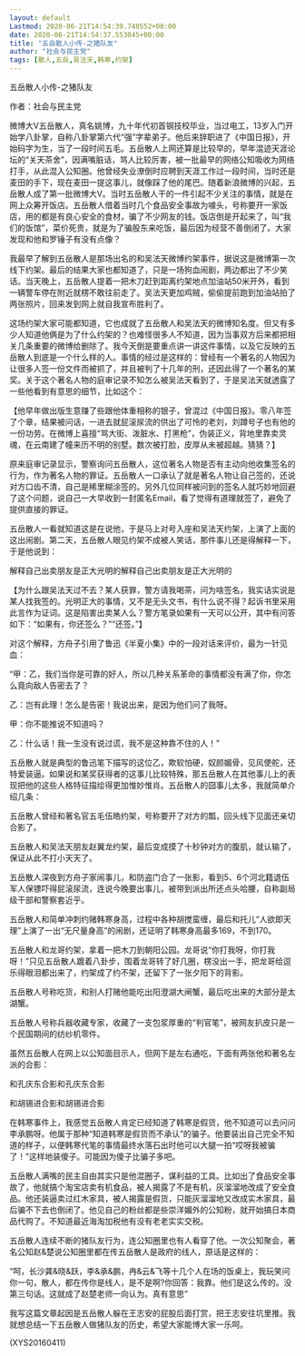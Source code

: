```yaml
---
layout: default
Lastmod: 2020-06-21T14:54:39.748552+00:00
date: 2020-06-21T14:54:37.553045+00:00
title: "五岳散人小传-之猪队友"
author: "社会与民主党"
tags: [散人,五岳,吴法天,韩寒,约架]
---
```


五岳散人小传-之猪队友

作者：社会与民主党

微博大V五岳散人，真名姚博，九十年代初首钢技校毕业，当过电工，13岁入门开始学八卦掌，自称八卦掌第六代“强”字辈弟子。他后来辞职进了《中国日报》，开始码字为生，当了一段时间五毛。五岳散人上网还算是比较早的，早年混迹天涯论坛的“关天茶舍”，因满嘴脏话，骂人比较厉害，被一批最早的网络公知吸收为网络打手，从此混入公知圈。他曾经失业潦倒时应聘到天涯工作过一段时间，当时还是麦田的手下，现在麦田一提这事儿，就像踩了他的尾巴。随着新浪微博的兴起，五岳散人成了第一批微博大V。当时五岳散人干的一件引起不少关注的事情，就是在网上众筹开饭店。五岳散人借着当时几个食品安全事故为噱头，号称要开一家饭店，用的都是有良心安全的食材，骗了不少网友的钱。饭店倒是开起来了，叫“我们的饭馆”，菜价死贵，就是为了骗股东来吃饭，最后因为经营不善倒闭了。大家发现和他和罗锤子有没有点像？

我最早了解到五岳散人是那场出名的和吴法天微博约架事件，据说这是微博第一次线下约架。最后的结果大家也都知道了，只是一场狗血闹剧，两边都出了不少笑话。当天晚上，五岳散人提着一把木刀赶到距离约架地点加油站50米开外，看到一辆警车停在附近就楞不敢往前走了。吴法天更加鸡贼，偷偷提前跑到加油站拍了两张照片，回来发到网上就自我宣布胜利了。

这场约架大家可能都知道，它也成就了五岳散人和吴法天的微博知名度。但又有多少人知道他俩是为了什么约架的？也难怪很多人不知道，因为当事双方后来都把相关几条重要的微博给删除了。我今天倒是要重点讲一讲这件事情，以及它反映的五岳散人到底是一个什么样的人。事情的经过是这样的：曾经有一个著名的人物因为让很多人签一份文件而被抓了，并且被判了十几年的刑，还因此得了一个著名的某奖。关于这个著名人物的庭审记录不知怎么被吴法天看到了，于是吴法天就透露了一些他看到有意思的细节，比如这个：

【他早年做出版生意赚了些跟他体重相称的银子，曾混过《中国日报》。零八年签了个章，结果被问话，一进去就屁滚尿流的供出了可怜的老刘，刘蹲号子也有他的一份功劳。在微博上喜擅“骂大街、泼脏水、打黑枪”，伪装正义，背地里靠卖灵魂，在云南建了幢来历不明的别墅。数次被打脸，皮厚从未被超越。猜猜？】

原来庭审记录显示，警察询问五岳散人，这位著名人物是否有主动向他收集签名的行为，作为著名人物的罪证。五岳散人一口承认了就是著名人物让自己签的，还说对方口齿不清，自己是稀里糊涂签的。另外几位同样被问到的签名人就巧妙地回避了这个问题，说自己一大早收到一封匿名Email，看了觉得有道理就签了，避免了提供直接的罪证。

五岳散人一看就知道这是在说他，于是马上对号入座和吴法天约架，上演了上面的这出闹剧。第二天，五岳散人眼见约架不成被人笑话，那件事儿还是得解释一下，于是他说到：

解释自己出卖朋友是正大光明的解释自己出卖朋友是正大光明的

【为什么跟吴法天过不去？某人获罪，警方请我喝茶，问为啥签名，我实话实说是某人找我签的。光明正大的事情，又不是无头文书，有什么说不得？起诉书里采用此言作为证词。这是陷害出卖某人么？警方笔录如果有一天可以公开，其中有问答如下：“如果有，你还签么？”“还签。”】

对这个解释，方舟子引用了鲁迅《半夏小集》中的一段对话来评价，最为一针见血：

“甲：乙，我们当你是可靠的好人，所以几种关系革命的事情都没有满了你，你怎么竟向敌人告密去了？

乙：岂有此理！怎么是告密！我说出来，是因为他们问了我呀。

甲：你不能推说不知道吗？

乙：什么话！我一生没有说过谎，我不是这种靠不住的人！”

五岳散人就是典型的鲁迅笔下描写的这位乙，欺软怕硬，奴颜媚骨，见风使舵，还特爱装逼。如果说和某奖获得者的这事儿比较特殊，那五岳散人在其他事儿上的表现把他的这些人格特征描绘得更加惟妙惟肖。五岳散人的囧事儿太多，我就简单介绍几条：

五岳散人曾经和著名官五毛伍皓约架，号称要开了对方的瓢，回头线下见面还亲切合影了。

五岳散人和吴法天朋友赵翼龙约架，最后变成摸了十秒钟对方的腹肌，就认输了，保证从此不打小天天了。

五岳散人深夜到方舟子家闹事儿，和防盗门合了一张影，看到5、6个河北籍退伍军人保镖吓得屁滚尿流，连说今晚要出事儿，被带到派出所还点头哈腰，自称副局级干部和警察套近乎。

五岳散人和简单冲刺约赌韩寒身高，过程中各种胡搅蛮缠，最后和托儿“人欲即天理”上演了一出“无尺量身高”的闹剧，还证明了韩寒身高最多169，不到170。

五岳散人和龙哥约架，拿着一把木刀到朝阳公园。龙哥说“你打我呀，你打我呀！”只见五岳散人踱着八卦步，围着龙哥转了好几圈，楞没出一手，把龙哥给逗乐得眼泪都出来了，约架成了约不架，还留下了一张夕阳下的背影。

五岳散人号称吃货，和别人打赌他能吃出阳澄湖大闸蟹，最后吃出来的大部分是太湖蟹。

五岳散人号称兵器收藏专家，收藏了一支包浆厚重的“判官笔”，被网友扒皮只是一个民国期间的纺纱机零件。

虽然五岳散人在网上以公知面目示人，但网下是左右通吃，下面有两张他和著名左派的合影：

和孔庆东合影和孔庆东合影

和胡锡进合影和胡锡进合影

在韩寒事件上，我感觉五岳散人肯定已经知道了韩寒是假货，他不知道可以去问问李承鹏呀。他属于那种“知道韩寒是假货而不承认”的骗子。他要装出自己完全不知道的样子，以便韩寒代笔的事情最终水落石出时他可以大腿一拍“哎呀我被骗了！”这样地装傻子。可能因为傻子比骗子多吧。

五岳散人满嘴的民主自由其实只是他混圈子，谋利益的工具。比如出了食品安全事故了，他就搞个淘宝店卖有机食品，被人揭露了不是有机，灰溜溜地改成了安全食品。他还装逼卖过红木家具，被人揭露是假货，只能灰溜溜地又改成实木家具，最后骗不下去也倒闭了。他见自己的粉丝都是些崇洋媚外的公知粉，就开始搞日本商品代购了。不知道最近海淘加税他有没有老老实实交税。

五岳散人连续不断的猪队友行为，连公知圈里也有人看穿了他。一次公知聚会，著名公知赵&楚说公知圈里都在传五岳散人是政府的线人，原话是这样的：

“呵，长沙龚&晓&跃，李&承&鹏，冉&云&飞等十几个人在场的饭桌上，我玩笑问你一句，散人，都在传你是线人，是不是啊?你回答：我靠。他们是这么传的。没第三句话。这就成了赵楚老师一向认为。真有意思”

我写这篇文章起因是五岳散人躲在王志安的屁股后面打赏，把王志安往坑里推。我就想总结一下五岳散人做猪队友的历史，希望大家能博大家一乐呵。

(XYS20160411)

